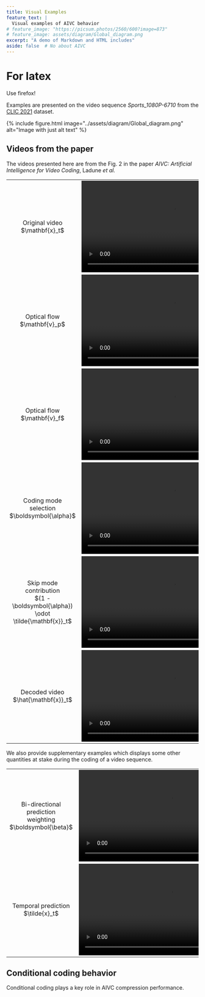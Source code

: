 ```yaml
---
title: Visual Examples
feature_text: |
  Visual examples of AIVC behavior
# feature_image: "https://picsum.photos/2560/600?image=873"
# feature_image: assets/diagram/Global_diagram.png
excerpt: "A demo of Markdown and HTML includes"
aside: false  # No about AIVC
---
```


# For latex

<script type="text/x-mathjax-config">
  MathJax.Hub.Config({tex2jax: {inlineMath: [['$','$'], ['\\(','\\)']]}});
</script>
<script type="text/javascript"
  src="http://cdnjs.cloudflare.com/ajax/libs/mathjax/2.7.1/MathJax.js?config=TeX-AMS-MML_HTMLorMML">
</script>
Use firefox!

Examples are presented on the video sequence *Sports_1080P-6710* from the
[CLIC 2021](http://clic.compression.cc/2021/) dataset.

{% include figure.html image="../assets/diagram/Global_diagram.png" alt="Image with just alt text" %}


## Videos from the paper

The videos presented here are from the Fig. 2 in the paper *AIVC: Artificial
Intelligence for Video Coding*, Ladune *et al.*

<div>
  <table>
    <tr>
      <td>
        <div style="text-align: center">Original video $\mathbf{x}_t$ </div>
      </td>
      <td>
        <video height="240" autoplay loop>
          <source src="../assets/videos/rawframe_even_pad.mp4" type="video/mp4">
        </video>
      </td>
    </tr>
    <tr>
      <td>
        <div style="text-align: center">Optical flow $\mathbf{v}_p$ </div>
      </td>
      <td>
        <video height="240" autoplay loop>
          <source src="../assets/videos/vprev_all_even_pad.mp4" type="video/mp4">
        </video>
      </td>
    </tr>
    <tr>
      <td>
        <div style="text-align: center">Optical flow $\mathbf{v}_f$ </div>
      </td>
      <td>
        <video height="240" autoplay loop>
          <source src="../assets/videos/vnext_all_even_pad.mp4" type="video/mp4">
        </video>
      </td>
    </tr>
    <tr>
      <td>
        <div style="text-align: center">Coding mode </div>
        <div style="text-align: center">selection $\boldsymbol{\alpha}$</div>
      </td>
      <td>
        <video height="240" autoplay loop>
          <source src="../assets/videos/alpha_all_even_pad.mp4" type="video/mp4">
        </video>
      </td>
    </tr>
    <tr>
      <td>
        <div style="text-align: center">Skip mode contribution</div>
        <div style="text-align: center">$(1 - \boldsymbol{\alpha}) \odot \tilde{\mathbf{x}}_t$ </div>
      </td>
      <td>
        <video height="240" autoplay loop>
          <source src="../assets/videos/skippart_even_pad.mp4" type="video/mp4">
        </video>
      </td>
    </tr>
    <tr>
      <td>
        <div style="text-align: center">Decoded video $\hat{\mathbf{x}}_t$ </div>
      </td>
      <td>
        <video height="240" autoplay loop>
          <source src="../assets/videos/outframe_even_pad.mp4" type="video/mp4">
        </video>
      </td>
    </tr>
  </table>
</div>

We also provide supplementary examples which displays some other quantities at
stake during the coding of a video sequence.

<div>
  <table>
    <tr>
      <td>
        <div style="text-align: center">Bi-directional prediction </div>
        <div style="text-align: center">weighting $\boldsymbol{\beta}$</div>
      </td>
      <td>
        <video height="240" autoplay loop>
          <source src="../assets/videos/beta_all_even_pad.mp4" type="video/mp4">
        </video>
      </td>
    </tr>
    <tr>
      <td>
        <div style="text-align: center">Temporal prediction</div>
        <div style="text-align: center">$\tilde{x}_t$ </div>
      </td>
      <td>
        <video height="240" autoplay loop>
          <source src="../assets/videos/prediction_even_pad.mp4" type="video/mp4">
        </video>
      </td>
    </tr>
  </table>
</div>

## Conditional coding behavior

Conditional coding plays a key role in AIVC compression performance.